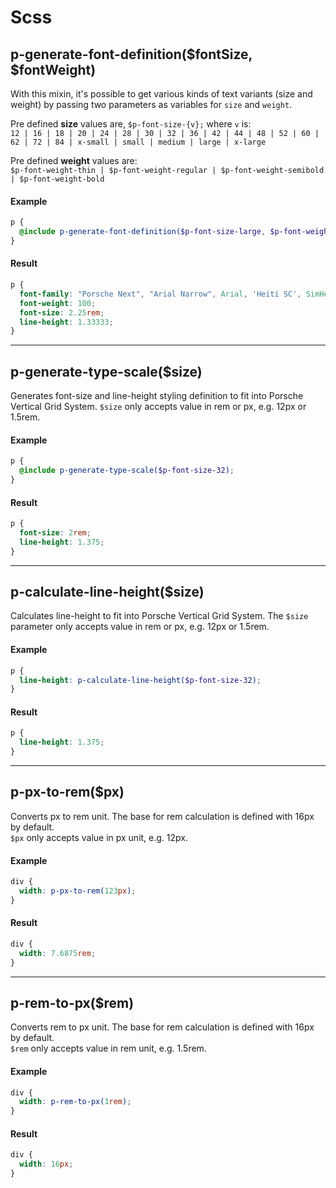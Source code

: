 # Scss

## p-generate-font-definition($fontSize, $fontWeight)

With this mixin, it's possible to get various kinds of text variants (size and weight) by passing two parameters as variables for `size` and `weight`. 

Pre defined **size** values are, `$p-font-size-{v};` where `v` is:  
`12 | 16 | 18 | 20 | 24 | 28 | 30 | 32 | 36 | 42 | 44 | 48 | 52 | 60 | 62 | 72 | 84 | x-small | small | medium | large | x-large`

Pre defined **weight** values are:  
`$p-font-weight-thin | $p-font-weight-regular | $p-font-weight-semibold | $p-font-weight-bold`

#### Example

```scss
p {
  @include p-generate-font-definition($p-font-size-large, $p-font-weight-thin);
}
```

#### Result
```css
p {
  font-family: "Porsche Next", "Arial Narrow", Arial, 'Heiti SC', SimHei, sans-serif;
  font-weight: 100;
  font-size: 2.25rem;
  line-height: 1.33333;
}
```

---

## p-generate-type-scale($size)
Generates font-size and line-height styling definition to fit into Porsche Vertical Grid System.
`$size` only accepts value in rem or px, e.g. 12px or 1.5rem.

#### Example
```scss
p {
  @include p-generate-type-scale($p-font-size-32);
}
```

#### Result
```css
p {
  font-size: 2rem;
  line-height: 1.375;
}
```

---

## p-calculate-line-height($size)
Calculates line-height to fit into Porsche Vertical Grid System.
The `$size` parameter only accepts value in rem or px, e.g. 12px or 1.5rem.

#### Example
```scss
p {
  line-height: p-calculate-line-height($p-font-size-32);
}
```

#### Result
```css
p {
  line-height: 1.375;
}
```

---

## p-px-to-rem($px)
Converts px to rem unit. The base for rem calculation is defined with 16px by default.  
`$px` only accepts value in px unit, e.g. 12px.

#### Example
```scss
div {
  width: p-px-to-rem(123px);
}
```

#### Result
```css
div {
  width: 7.6875rem;
}
```

---

## p-rem-to-px($rem)
Converts rem to px unit. The base for rem calculation is defined with 16px by default.  
`$rem` only accepts value in rem unit, e.g. 1.5rem.

#### Example
```scss
div {
  width: p-rem-to-px(1rem);
}
```

#### Result
```css
div {
  width: 16px;
}
```